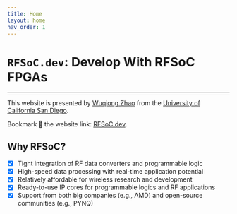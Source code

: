 ```yaml
---
title: Home
layout: home
nav_order: 1
---
```


# `RFSoC.dev`: Develop With RFSoC FPGAs

---

This website is presented by
[Wuqiong Zhao](https://wqzhao.org)
from the [University of California San Diego](https://ucsd.edu).

Bookmark 🌟 the website link: [RFSoC.dev](https://rfsoc.dev).

## Why RFSoC?
- [x] Tight integration of RF data converters and programmable logic
- [x] High-speed data processing with real-time application potential
- [x] Relatively affordable for wireless research and development
- [x] Ready-to-use IP cores for programmable logics and RF applications
- [x] Support from both big companies (e.g., AMD) and open-source communities (e.g., PYNQ)
